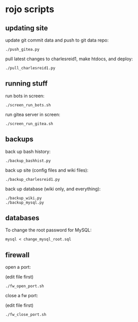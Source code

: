 # rojo scripts

## updating site

update git commit data and push to git data repo:

```
./push_gitea.py
```

pull latest changes to charlesreid1, make htdocs, and deploy:

```
./pull_charlesreid1.py
```

## running stuff

run bots in screen:

```
./screen_run_bots.sh
```

run gitea server in screen:

```
./screen_run_gitea.sh
```

## backups

back up bash history:

```
./backup_bashhist.py
```

back up site (config files and wiki files):

```
./backup_charlesreid1.py
```

back up database (wiki only, and everything):

```
./backup_wiki.py
./backup_mysql.py
```

## databases

To change the root password for MySQL:

```
mysql < change_mysql_root.sql
```

## firewall

open a port:

(edit file first)

```
./fw_open_port.sh
```

close a fw port:

(edit file first)

```
./fw_close_port.sh
```

